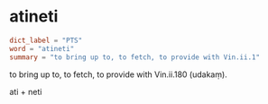 # atineti

``` toml
dict_label = "PTS"
word = "atineti"
summary = "to bring up to, to fetch, to provide with Vin.ii.1"
```

to bring up to, to fetch, to provide with Vin.ii.180 (udakaṃ).

ati \+ neti

